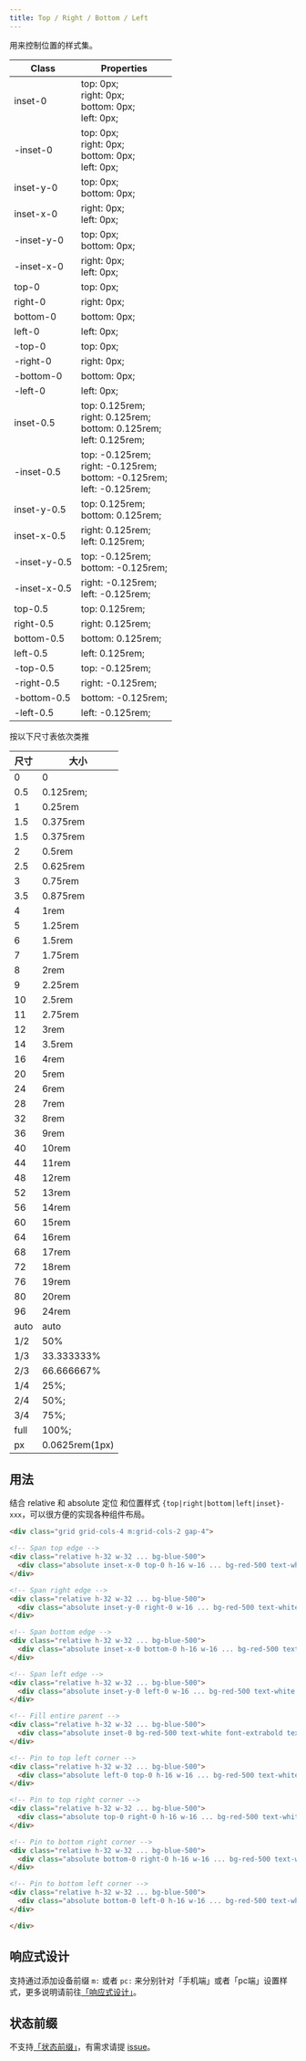 ```yaml
---
title: Top / Right / Bottom / Left
---
```


用来控制位置的样式集。

| Class        | Properties                                                                        |
| ------------ | --------------------------------------------------------------------------------- |
| inset-0      | top: 0px;<br/>right: 0px;<br/>bottom: 0px;<br/>left: 0px;                         |
| -inset-0     | top: 0px;<br/>right: 0px;<br/>bottom: 0px;<br/>left: 0px;                         |
| inset-y-0    | top: 0px;<br/>bottom: 0px;                                                        |
| inset-x-0    | right: 0px;<br/>left: 0px;                                                        |
| -inset-y-0   | top: 0px;<br/>bottom: 0px;                                                        |
| -inset-x-0   | right: 0px;<br/>left: 0px;                                                        |
| top-0        | top: 0px;                                                                         |
| right-0      | right: 0px;                                                                       |
| bottom-0     | bottom: 0px;                                                                      |
| left-0       | left: 0px;                                                                        |
| -top-0       | top: 0px;                                                                         |
| -right-0     | right: 0px;                                                                       |
| -bottom-0    | bottom: 0px;                                                                      |
| -left-0      | left: 0px;                                                                        |
| inset-0.5    | top: 0.125rem;<br/>right: 0.125rem;<br/>bottom: 0.125rem;<br/>left: 0.125rem;     |
| -inset-0.5   | top: -0.125rem;<br/>right: -0.125rem;<br/>bottom: -0.125rem;<br/>left: -0.125rem; |
| inset-y-0.5  | top: 0.125rem;<br/>bottom: 0.125rem;                                              |
| inset-x-0.5  | right: 0.125rem;<br/>left: 0.125rem;                                              |
| -inset-y-0.5 | top: -0.125rem;<br/>bottom: -0.125rem;                                            |
| -inset-x-0.5 | right: -0.125rem;<br/>left: -0.125rem;                                            |
| top-0.5      | top: 0.125rem;                                                                    |
| right-0.5    | right: 0.125rem;                                                                  |
| bottom-0.5   | bottom: 0.125rem;                                                                 |
| left-0.5     | left: 0.125rem;                                                                   |
| -top-0.5     | top: -0.125rem;                                                                   |
| -right-0.5   | right: -0.125rem;                                                                 |
| -bottom-0.5  | bottom: -0.125rem;                                                                |
| -left-0.5    | left: -0.125rem;                                                                  |

按以下尺寸表依次类推

| 尺寸 | 大小           |
| ---- | -------------- |
| 0    | 0              |
| 0.5  | 0.125rem;      |
| 1    | 0.25rem        |
| 1.5  | 0.375rem       |
| 1.5  | 0.375rem       |
| 2    | 0.5rem         |
| 2.5  | 0.625rem       |
| 3    | 0.75rem        |
| 3.5  | 0.875rem       |
| 4    | 1rem           |
| 5    | 1.25rem        |
| 6    | 1.5rem         |
| 7    | 1.75rem        |
| 8    | 2rem           |
| 9    | 2.25rem        |
| 10   | 2.5rem         |
| 11   | 2.75rem        |
| 12   | 3rem           |
| 14   | 3.5rem         |
| 16   | 4rem           |
| 20   | 5rem           |
| 24   | 6rem           |
| 28   | 7rem           |
| 32   | 8rem           |
| 36   | 9rem           |
| 40   | 10rem          |
| 44   | 11rem          |
| 48   | 12rem          |
| 52   | 13rem          |
| 56   | 14rem          |
| 60   | 15rem          |
| 64   | 16rem          |
| 68   | 17rem          |
| 72   | 18rem          |
| 76   | 19rem          |
| 80   | 20rem          |
| 96   | 24rem          |
| auto | auto           |
| 1/2  | 50%            |
| 1/3  | 33.333333%     |
| 2/3  | 66.666667%     |
| 1/4  | 25%;           |
| 2/4  | 50%;           |
| 3/4  | 75%;           |
| full | 100%;          |
| px   | 0.0625rem(1px) |

## 用法

结合 relative 和 absolute 定位 和位置样式 `{top|right|bottom|left|inset}-xxx`，可以很方便的实现各种组件布局。

```html
<div class="grid grid-cols-4 m:grid-cols-2 gap-4">

<!-- Span top edge -->
<div class="relative h-32 w-32 ... bg-blue-500">
  <div class="absolute inset-x-0 top-0 h-16 w-16 ... bg-red-500 text-white font-extrabold text-2xl flex items-center justify-center">1</div>
</div>

<!-- Span right edge -->
<div class="relative h-32 w-32 ... bg-blue-500">
  <div class="absolute inset-y-0 right-0 w-16 ... bg-red-500 text-white font-extrabold text-2xl flex items-center justify-center">2</div>
</div>

<!-- Span bottom edge -->
<div class="relative h-32 w-32 ... bg-blue-500">
  <div class="absolute inset-x-0 bottom-0 h-16 w-16 ... bg-red-500 text-white font-extrabold text-2xl flex items-center justify-center">3</div>
</div>

<!-- Span left edge -->
<div class="relative h-32 w-32 ... bg-blue-500">
  <div class="absolute inset-y-0 left-0 w-16 ... bg-red-500 text-white font-extrabold text-2xl flex items-center justify-center">4</div>
</div>

<!-- Fill entire parent -->
<div class="relative h-32 w-32 ... bg-blue-500">
  <div class="absolute inset-0 bg-red-500 text-white font-extrabold text-2xl flex items-center justify-center">5</div>
</div>

<!-- Pin to top left corner -->
<div class="relative h-32 w-32 ... bg-blue-500">
  <div class="absolute left-0 top-0 h-16 w-16 ... bg-red-500 text-white font-extrabold text-2xl flex items-center justify-center">6</div>
</div>

<!-- Pin to top right corner -->
<div class="relative h-32 w-32 ... bg-blue-500">
  <div class="absolute top-0 right-0 h-16 w-16 ... bg-red-500 text-white font-extrabold text-2xl flex items-center justify-center">7</div>
</div>

<!-- Pin to bottom right corner -->
<div class="relative h-32 w-32 ... bg-blue-500">
  <div class="absolute bottom-0 right-0 h-16 w-16 ... bg-red-500 text-white font-extrabold text-2xl flex items-center justify-center">8</div>
</div>

<!-- Pin to bottom left corner -->
<div class="relative h-32 w-32 ... bg-blue-500">
  <div class="absolute bottom-0 left-0 h-16 w-16 ... bg-red-500 text-white font-extrabold text-2xl flex items-center justify-center">9</div>
</div>

</div>
```

## 响应式设计

支持通过添加设备前缀 `m:` 或者 `pc:` 来分别针对「手机端」或者「pc端」设置样式，更多说明请前往[「响应式设计」](../../../docs/style/responsive-design.md)。

## 状态前缀

不支持[「状态前缀」](../../../docs/style/state.md)，有需求请提 [issue](https://github.com/baidu/amis/issues)。